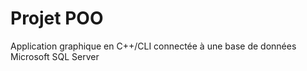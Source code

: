 # Projet POO

Application graphique en C++/CLI connectée à une base de données Microsoft SQL Server
